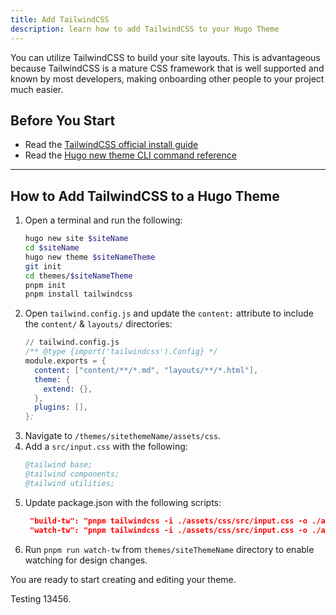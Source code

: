 ```yaml
---
title: Add TailwindCSS
description: learn how to add TailwindCSS to your Hugo Theme
---
```


You can utilize TailwindCSS to build your site layouts. This is advantageous because TailwindCSS is a mature CSS framework that is well supported and known by most developers, making onboarding other people to your project much easier.

## Before You Start 

- Read the [TailwindCSS official install guide](https://tailwindcss.com/docs/installation)
- Read the [Hugo new theme CLI command reference](https://gohugo.io/commands/hugo_new_theme/)

---

## How to Add TailwindCSS to a Hugo Theme

1. Open a terminal and run the following:
   ```bash
   hugo new site $siteName
   cd $siteName
   hugo new theme $siteNameTheme
   git init
   cd themes/$siteNameTheme
   pnpm init
   pnpm install tailwindcss
   ```
2. Open `tailwind.config.js` and update the `content:` attribute to include the `content/` & `layouts/` directories:
   ```s
   // tailwind.config.js
   /** @type {import('tailwindcss').Config} */
   module.exports = {
     content: ["content/**/*.md", "layouts/**/*.html"],
     theme: {
       extend: {},
     },
     plugins: [],
   };
   ```
3. Navigate to `/themes/sitethemeName/assets/css`.
4. Add a `src/input.css` with the following: 
   ```s
   @tailwind base;
   @tailwind components;
   @tailwind utilities;
   ```
5. Update package.json with the following scripts:
   ```json
    "build-tw": "pnpm tailwindcss -i ./assets/css/src/input.css -o ./assets/css/main.css",
    "watch-tw": "pnpm tailwindcss -i ./assets/css/src/input.css -o ./assets/css/main.css -w --minify"
   ```
6. Run `pnpm run watch-tw` from `themes/siteThemeName` directory to enable watching for design changes.

You are ready to start creating and editing your theme.

Testing 13456. 

